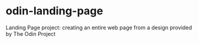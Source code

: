 # odin-landing-page
Landing Page project: creating an entire web page from a design provided by The Odin Project
